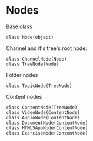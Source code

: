 
Nodes
=====


Base class

    class Node(object)

Channel and it's tree's root node:

    class ChannelNode(Node)
    class TreeNode(Node)


Folder nodes

    class TopicNode(TreeNode)


Content nodes

    class ContentNode(TreeNode)
    class VideoNode(ContentNode)
    class AudioNode(ContentNode)
    class DocumentNode(ContentNode)
    class HTML5AppNode(ContentNode)
    class ExerciseNode(ContentNode)